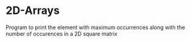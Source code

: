 # 2D-Arrays
Program to print the element with maximum occurrences along with the number of occurences in a 2D square matrix
